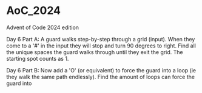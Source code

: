 # AoC_2024
Advent of Code 2024 edition


Day 6 Part A:
    A guard walks step-by-step through a grid (input). When they come to a '#' in the input they will stop and turn 90 degrees to right. Find all the unique spaces the guard walks through until 
    they exit the grid. The starting spot counts as 1.


Day 6 Part B:
    Now add a 'O' (or equivalent) to force the guard into a loop (ie they walk the same path endlessly). Find the amount of loops can force the guard into
